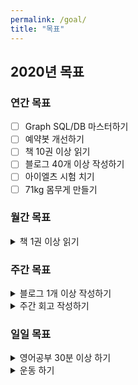 ```yaml
---
permalink: /goal/
title: "목표"
---
```


## 2020년 목표

### 연간 목표

- [ ] Graph SQL/DB 마스터하기
- [ ] 예약봇 개선하기
- [ ] 책 10권 이상 읽기
- [ ] 블로그 40개 이상 작성하기
- [ ] 아이엘츠 시험 치기
- [ ] 71kg 몸무게 만들기

### 월간 목표

<details><summary>책 1권 이상 읽기</summary>
<pre>
<progress value="1" max="12"></progress> 1/12 (<b>8%</b>)
</pre>
</details>

### 주간 목표

<details><summary>블로그 1개 이상 작성하기</summary>
<pre>
 1월 <progress value="2" max="4"></progress> 2/4 (<b>50%</b>)
 2월 <progress value="0" max="4"></progress> 0/4 (<b>0%</b>)
 3월 <progress value="0" max="5"></progress> 0/5 (<b>0%</b>)
 4월 <progress value="0" max="4"></progress> 0/4 (<b>0%</b>)
 5월 <progress value="0" max="5"></progress> 0/5 (<b>0%</b>)
 6월 <progress value="0" max="4"></progress> 0/4 (<b>0%</b>)
 7월 <progress value="0" max="4"></progress> 0/4 (<b>0%</b>)
 8월 <progress value="0" max="5"></progress> 0/5 (<b>0%</b>)
 9월 <progress value="0" max="4"></progress> 0/4 (<b>0%</b>)
10월 <progress value="0" max="4"></progress> 0/4 (<b>0%</b>)
11월 <progress value="0" max="5"></progress> 0/5 (<b>0%</b>)
12월 <progress value="0" max="4"></progress> 0/4 (<b>0%</b>)
</pre>
</details>

<details><summary>주간 회고 작성하기</summary>
<pre>
 1월 <progress value="3" max="4"></progress> 3/4 (<b>75%</b>)
 2월 <progress value="0" max="4"></progress> 0/4 (<b>0%</b>)
 3월 <progress value="0" max="5"></progress> 0/5 (<b>0%</b>)
 4월 <progress value="0" max="4"></progress> 0/4 (<b>0%</b>)
 5월 <progress value="0" max="5"></progress> 0/5 (<b>0%</b>)
 6월 <progress value="0" max="4"></progress> 0/4 (<b>0%</b>)
 7월 <progress value="0" max="4"></progress> 0/4 (<b>0%</b>)
 8월 <progress value="0" max="5"></progress> 0/5 (<b>0%</b>)
 9월 <progress value="0" max="4"></progress> 0/4 (<b>0%</b>)
10월 <progress value="0" max="4"></progress> 0/4 (<b>0%</b>)
11월 <progress value="0" max="5"></progress> 0/5 (<b>0%</b>)
12월 <progress value="0" max="4"></progress> 0/4 (<b>0%</b>)
</pre>
</details>

### 일일 목표

<details><summary>영어공부 30분 이상 하기</summary>
<pre>
 1월 <progress value="19" max="31"></progress> 19/31 (<b>61%</b>)
 2월 <progress value="0" max="29"></progress> 0/29 (<b>0%</b>)
 3월 <progress value="0" max="31"></progress> 0/31 (<b>0%</b>)
 4월 <progress value="0" max="30"></progress> 0/30 (<b>0%</b>)
 5월 <progress value="0" max="31"></progress> 0/31 (<b>0%</b>)
 6월 <progress value="0" max="30"></progress> 0/30 (<b>0%</b>)
 7월 <progress value="0" max="31"></progress> 0/31 (<b>0%</b>)
 8월 <progress value="0" max="31"></progress> 0/31 (<b>0%</b>)
 9월 <progress value="0" max="30"></progress> 0/30 (<b>0%</b>)
10월 <progress value="0" max="31"></progress> 0/31 (<b>0%</b>)
11월 <progress value="0" max="30"></progress> 0/30 (<b>0%</b>)
12월 <progress value="0" max="31"></progress> 0/31 (<b>0%</b>)
</pre>
</details>

<details><summary>운동 하기</summary>
<pre>
 1월 <progress value="12" max="31"></progress> 12/31 (<b>39%</b>)
 2월 <progress value="0" max="29"></progress> 0/29 (<b>0%</b>)
 3월 <progress value="0" max="31"></progress> 0/31 (<b>0%</b>)
 4월 <progress value="0" max="30"></progress> 0/30 (<b>0%</b>)
 5월 <progress value="0" max="31"></progress> 0/31 (<b>0%</b>)
 6월 <progress value="0" max="30"></progress> 0/30 (<b>0%</b>)
 7월 <progress value="0" max="31"></progress> 0/31 (<b>0%</b>)
 8월 <progress value="0" max="31"></progress> 0/31 (<b>0%</b>)
 9월 <progress value="0" max="30"></progress> 0/30 (<b>0%</b>)
10월 <progress value="0" max="31"></progress> 0/31 (<b>0%</b>)
11월 <progress value="0" max="30"></progress> 0/30 (<b>0%</b>)
12월 <progress value="0" max="31"></progress> 0/31 (<b>0%</b>)
</pre>
</details>
